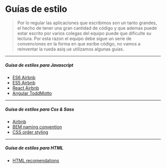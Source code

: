 # Guías de estilo

> Por lo regular las aplicaciones que escribimos son un tanto grandes, el hecho de tener una gran cantidad de código y que ademas puede estar escrito por varios colegas del equipo puede que dificulte su lectura.
> Por esta razon el equipo debe sigue un serie de convenciones en la forma en que esribe código, no vamos a reinventar la rueda asiq ue utilizamos algunas guias.

---

##### Guísa de estilos para Javascript
* [ES6 Airbnb](https://github.com/airbnb/javascript)
* [ES5 Airbnb](https://github.com/airbnb/javascript/tree/master/es5)
* [React Airbnb](https://github.com/airbnb/javascript/tree/master/react)
* [Angular ToddMotto](https://github.com/toddmotto/angularjs-styleguide)

---

##### Guísa de estilos para Css & Sass
* [Airbnb](https://github.com/airbnb/css)
* [BEM naming convention](https://en.bem.info)
* [CSS order styling](http://codeguide.co/#css)

---

##### Guísa de estilos para HTML
* [HTML recomendations](http://codeguide.co/#html)
